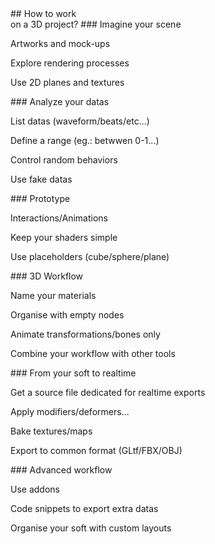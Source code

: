 <slide>
## How to work <br>on a 3D project?
</slide>

<slide>
### Imagine your scene

Artworks and mock-ups <!-- .element: class="fragment fade-up" -->

Explore rendering processes <!-- .element: class="fragment fade-up" -->

Use 2D planes and textures <!-- .element: class="fragment fade-up" -->
</slide>

<slide>
### Analyze your datas

List datas (waveform/beats/etc...) <!-- .element: class="fragment fade-up" -->

Define a range (eg.: betwwen 0-1...) <!-- .element: class="fragment fade-up" -->

Control random behaviors <!-- .element: class="fragment fade-up" -->

Use fake datas <!-- .element: class="fragment fade-up" -->
</slide>

<slide>
### Prototype

Interactions/Animations <!-- .element: class="fragment fade-up" -->

Keep your shaders simple <!-- .element: class="fragment fade-up" -->

Use placeholders (cube/sphere/plane) <!-- .element: class="fragment fade-up" -->
</slide>

<slide>
### 3D Workflow

Name your materials <!-- .element: class="fragment fade-up" -->

Organise with empty nodes <!-- .element: class="fragment fade-up" -->

Animate transformations/bones only <!-- .element: class="fragment fade-up" -->

Combine your workflow with other tools <!-- .element: class="fragment fade-up" -->
</slide>

<slide>
### From your soft to realtime

Get a source file dedicated for realtime exports <!-- .element: class="fragment fade-up" -->

Apply modifiers/deformers... <!-- .element: class="fragment fade-up" -->

Bake textures/maps <!-- .element: class="fragment fade-up" -->

Export to common format (GLtf/FBX/OBJ) <!-- .element: class="fragment fade-up" -->
</slide>

<slide>
### Advanced workflow

Use addons <!-- .element: class="fragment fade-up" -->

Code snippets to export extra datas <!-- .element: class="fragment fade-up" -->

Organise your soft with custom layouts <!-- .element: class="fragment fade-up" -->
</slide>